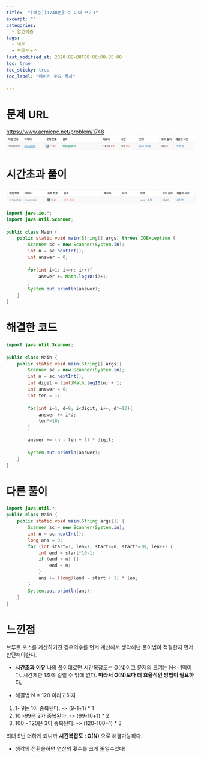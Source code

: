 ```yaml
---
title:  "[백준][1748번] 수 이어 쓰기1"
excerpt: ""
categories:
  - 알고리즘
tags:
  - 백준
  - 브루트포스
last_modified_at: 2020-08-08T08:06:00-05:00
toc: true
toc_sticky: true
toc_label: "페이지 주요 목차"

---
```

# 문제 URL
https://www.acmicpc.net/problem/1748
![boj1748](/images/2020/08/boj1748.png)

# 시간초과 풀이
![boj1748a](/images/2020/08/boj1748a.png)
```java
import java.io.*;
import java.util.Scanner;

public class Main {
    public static void main(String[] args) throws IOException {
        Scanner sc = new Scanner(System.in);
        int n = sc.nextInt();
        int answer = 0;

        for(int i=1; i<=n; i++){
            answer += Math.log10(i)+1;
        }
        System.out.println(answer);
    }
}
```

# 해결한 코드
```java
import java.util.Scanner;

public class Main {
    public static void main(String[] args){
        Scanner sc = new Scanner(System.in);
        int n = sc.nextInt();
        int digit = (int)Math.log10(n) + 1;
        int answer = 0;
        int ten = 1;

        for(int i=1, d=9; i<digit; i++, d*=10){
            answer += i*d;
            ten*=10;
        }

        answer += (n - ten + 1) * digit;

        System.out.println(answer);
    }
}
```
# 다른 풀이
```java
import java.util.*;
public class Main {
    public static void main(String args[]) {
        Scanner sc = new Scanner(System.in);
        int n = sc.nextInt();
        long ans = 0;
        for (int start=1, len=1; start<=n; start*=10, len++) {
            int end = start*10-1;
            if (end > n) {]
                end = n;
            }
            ans += (long)(end - start + 1) * len;
        }
        System.out.println(ans);
    }
}
```


# 느낀점
브루트 포스를 계산하기전 경우의수를 먼저 계산해서
생각해낸 풀이법이 적절한지 먼저 판단해야한다.

- __시간초과 이유__
나의 풀이대로면 시간복잡도는 O(N)이고
문제의 크기는 N<=1억이다. 시간제한 1초에 걸릴 수 밖에 없다.
__따라서 O(N)보다 더 효율적인 방법이 필요하다.__  

- 해결법
 N = 120 이라고하자
 1. 1- 9는 1이 중복된다.
 -> (9-1+1) * 1
 2. 10 -99은 2가 중복된다.
 -> (99-10+1) * 2
 3. 100 - 120은 3이 중복된다.
 -> (120-100+1) * 3

최대 9번 더하게 되니까
 __시간복잡도 : O(N)__ 으로 해결가능하다.


 - 생각의 전환을하면 연산의 횟수를 크게 줄일수있다!
